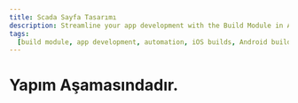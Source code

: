 ```yaml
---
title: Scada Sayfa Tasarımı
description: Streamline your app development with the Build Module in Appcircle, offering automated builds for iOS and Android platforms.
tags:
  [build module, app development, automation, iOS builds, Android builds, CI/CD]
---
```

# Yapım Aşamasındadır.







